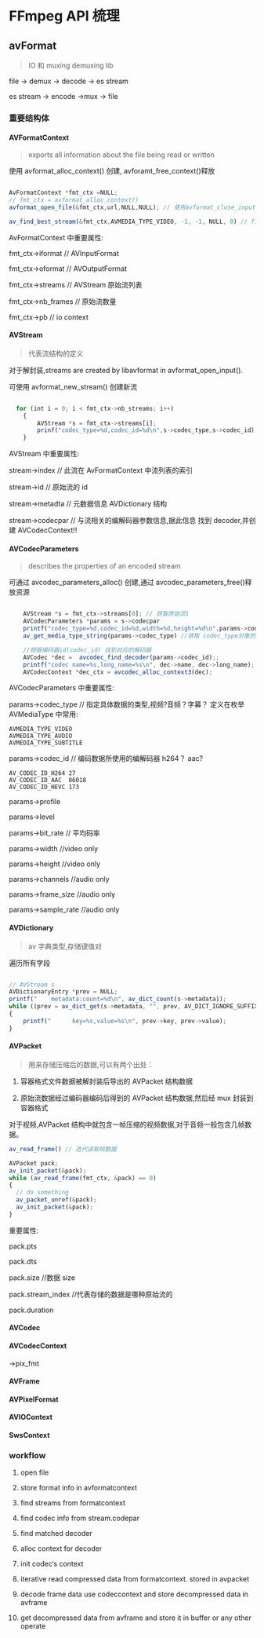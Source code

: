 
# FFmpeg API 梳理

## avFormat

> IO 和 muxing demuxing lib

file -> demux -> decode -> es stream

es stream -> encode ->mux -> file

### 重要结构体

#### AVFormatContext

> exports all information about the file being read or written

使用 avformat_alloc_context() 创建, avforamt_free_context()释放

```javascript

AvFormatContext *fmt_ctx =NULL;
// fmt_ctx = avformat_alloc_context()
avformat_open_file(&fmt_ctx,url,NULL,NULL); // 使用avformat_close_input() close

av_find_best_stream(&fmt_ctx,AVMEDIA_TYPE_VIDEO, -1, -1, NULL, 0) // find 指定流

```

AvFormatContext 中重要属性:

fmt_ctx->iformat // AVInputFormat

fmt_ctx->oformat // AVOutputFormat

fmt_ctx->streams // AVStream 原始流列表

fmt_ctx->nb_frames // 原始流数量

fmt_ctx->pb // io context

#### AVStream

> 代表流结构的定义

对于解封装,streams are created by libavformat in avformat_open_input().

可使用 avformat_new_stream() 创建新流

```javascript

  for (int i = 0; i < fmt_ctx->nb_streams; i++)
    {
        AVStream *s = fmt_ctx->streams[i];
        prinf("codec_type=%d,codec_id=%d\n",s->codec_type,s->codec_id);
    }

```

AVStream 中重要属性:

stream->index // 此流在 AvFormatContext 中流列表的索引

stream->id // 原始流的 id

stream->metadta // 元数据信息 AVDictionary 结构

stream->codecpar // 与流相关的编解码器参数信息,据此信息 找到 decoder,并创建 AVCodecContext!!

#### AVCodecParameters

> describes the properties of an encoded stream

可通过 avcodec_parameters_alloc() 创建,通过 avcodec_parameters_free()释放资源

```javascript

    AVStream *s = fmt_ctx->streams[0]; // 获取原始流1
    AVCodecParameters *params = s->codecpar
    printf("codec_type=%d,codec_id=%d,width=%d,height=%d\n",params->codec_type,params->codec_id,params->width,params->height);
    av_get_media_type_string(params->codec_type) //获取 codec_type对象的字符串表示

    //根据编码器id(codec_id) 找到对应的解码器
    AVCodec *dec =  avcodec_find_decoder(params->codec_id);;
    printf("codec name=%s,long_name=%s\n", dec->name, dec->long_name);
    AVCodecContext *dec_ctx = avcodec_alloc_context3(dec);
```

AVCodecParameters 中重要属性:

params->codec_type // 指定具体数据的类型,视频?音频？字幕？ 定义在枚举 AVMediaType 中常用:

```
AVMEDIA_TYPE_VIDEO
AVMEDIA_TYPE_AUDIO
AVMEDIA_TYPE_SUBTITLE

```

params->codec_id // 编码数据所使用的编解码器 h264？ aac?

```
AV_CODEC_ID_H264 27
AV_CODEC_ID_AAC  86018
AV_CODEC_ID_HEVC 173
```

params->profile

params->level

params->bit_rate // 平均码率

params->width //video only

params->height //video only

params->channels //audio only

params->frame_size //audio only

params->sample_rate //audio only

#### AVDictionary

> av 字典类型,存储键值对

遍历所有字段

```javascript

// AVStream s
AVDictionaryEntry *prev = NULL;
printf("    metadata:count=%d\n", av_dict_count(s->metadata));
while ((prev = av_dict_get(s->metadata, "", prev, AV_DICT_IGNORE_SUFFIX)) != NULL)
{
    printf("      key=%s,value=%s\n", prev->key, prev->value);
}
```

#### AVPacket

> 用来存储压缩后的数据,可以有两个出处：

1. 容器格式文件数据被解封装后导出的 AVPacket 结构数据

2. 原始流数据经过编码器编码后得到的 AVPacket 结构数据,然后经 mux 封装到容器格式

对于视频,AVPacket 结构中就包含一帧压缩的视频数据,对于音频一般包含几帧数据。

```javascript
av_read_frame() // 迭代读取帧数据

AVPacket pack;
av_init_packet(&pack);
while (av_read_frame(fmt_ctx, &pack) == 0)
{
  // do something
  av_packet_unref(&pack);
  av_init_packet(&pack);
}

```

重要属性:

pack.pts

pack.dts

pack.size //数据 size

pack.stream_index //代表存储的数据是哪种原始流的

pack.duration

#### AVCodec

#### AVCodecContext

->pix_fmt

#### AVFrame

#### AVPixelFormat

#### AVIOContext

#### SwsContext

### workflow

1. open file

2. store format info in avformatcontext

3. find streams from formatcontext

4. find codec info from stream.codepar

5. find matched decoder

6. alloc context for decoder

7. init codec‘s context

8. iterative read compressed data from formatcontext. stored in avpacket

9. decode frame data use codeccontext and store decompressed data in avframe

10. get decompressed data from avframe and store it in buffer or any other operate
